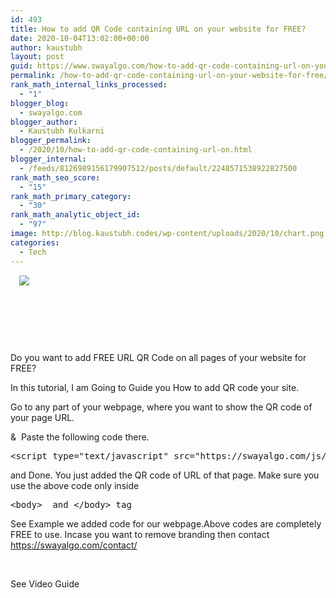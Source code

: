 ```yaml
---
id: 493
title: How to add QR Code containing URL on your website for FREE?
date: 2020-10-04T13:02:00+00:00
author: kaustubh
layout: post
guid: https://www.swayalgo.com/how-to-add-qr-code-containing-url-on-your-website-for-free/
permalink: /how-to-add-qr-code-containing-url-on-your-website-for-free/
rank_math_internal_links_processed:
  - "1"
blogger_blog:
  - swayalgo.com
blogger_author:
  - Kaustubh Kulkarni
blogger_permalink:
  - /2020/10/how-to-add-qr-code-containing-url-on.html
blogger_internal:
  - /feeds/8126989156179907512/posts/default/2248571538922827500
rank_math_seo_score:
  - "15"
rank_math_primary_category:
  - "30"
rank_math_analytic_object_id:
  - "97"
image: http://blog.kaustubh.codes/wp-content/uploads/2020/10/chart.png
categories:
  - Tech
---
```

<a style="margin-left: 1em; margin-right: 1em; text-align: center;" href="https://swayalgo.com/wp-content/uploads/2020/10/chart.png"><img src="https://swayalgo.com/wp-content/uploads/2020/10/chart-300x300.png" border="0" data-original-height="300" data-original-width="300" /></a>

 

 

 

Do you want to add FREE URL QR Code on all pages of your website for FREE?

In this tutorial, I am Going to Guide you How to add QR code your site.

Go to any part of your webpage, where you want to show the QR code of your page URL.

&  Paste the following code there.

<pre>&lt;script type="text/javascript" src="https://swayalgo.com/js/qr.js"&gt;&lt;/script&gt;</pre>

and Done. You just added the QR code of URL of that page. Make sure you use the above code only inside

<pre>&lt;body&gt;  and &lt;/body&gt; tag</pre>

See Example we added code for our webpage.Above codes are completely FREE to use. Incase you want to remove branding then contact <a href="https://swayalgo.com/contact/" data-wplink-edit="true">https://swayalgo.com/contact/</a>

 

See Video Guide

 <figure class="wp-block-embed-youtube wp-block-embed is-type-video is-provider-youtube wp-embed-aspect-16-9 wp-has-aspect-ratio">

<div class="wp-block-embed__wrapper">
</div></figure>